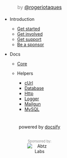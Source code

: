 
<div style="max-width: 300px" >

<div style="text-align: center; margin: 20px 0;" >
  <span style="display: block; font-size: 1rem; margin-top: -20px; color: #888">
    by <a href="https://twitter.com/rogeriotaques" target="_blank" >@rogeriotaques</a>
  </span>
</div>

<div style="margin: 0 30px;" >

- Introduction

  - [Get started](/?id=get-started)
  - [Get involved](/?id=get-involved)
  - [Get support](/?id=get-support)
  - [Be a sponsor](/?id=be-a-sponsor)

- Docs

  - [Core](/core)

  - Helpers

    - [cUrl](/helper-curl)
    - [Database](/helper-database)
    - [Http](/helper-http)
    - [Logger](/helper-logger)
    - [Mailgun](/helper-mailgun)
    - [MySQL](/helper-mysql)

</div>

<p style="display: block; margin-top: 40px; font-size: 0.9rem; text-align: center;" >
  <span>powered by </span>
  <a href="https://docsify.js.org/" target="_blank" >docsify</a>
</p>

<br />

<p style="text-align: center; margin: 20px 0;" >
  <span style="display: block; font-size: 0.7rem; margin-top: -20px; color: #888">
    Sponsored by:
  </span>

  <span style="margin: 0; display: block;" >
    <img 
      src="https://abtz.co/assets/images/logo.svg" 
      alt="Abtz Labs"
      style="max-width: 80px;"
    />
  </span>
</p>

</div>

